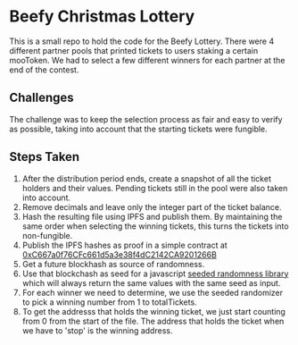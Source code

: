 # Beefy Christmas Lottery

This is a small repo to hold the code for the Beefy Lottery. There were 4 different partner pools that printed tickets to users staking a certain mooToken. We had to select a few different winners for each partner at the end of the contest.

## Challenges

The challenge was to keep the selection process as fair and easy to verify as possible, taking into account that the starting tickets were fungible.

## Steps Taken
1. After the distribution period ends, create a snapshot of all the ticket holders and their values. Pending tickets still in the pool were also taken into account.
2. Remove decimals and leave only the integer part of the ticket balance.
3. Hash the resulting file using IPFS and publish them. By maintaining the same order when selecting the winning tickets, this turns the tickets into non-fungible.
4. Publish the IPFS hashes as proof in a simple contract at [0xC667a0f76CFc661d5a3e38f4dC2142CA9201266B](https://bscscan.com/address/)
5. Get a future blockhash as source of randomness. 
6. Use that blockchash as seed for a javascript [seeded randomness library](https://www.npmjs.com/package/seedrandom) which will always return the same values with the same seed as input. 
7. For each winner we need to determine, we use the seeded randomizer to pick a winning number from 1 to totalTickets.
8. To get the addresss that holds the winning ticket, we just start counting from 0 from the start of the file. The address that holds the ticket when we have to 'stop' is the winning address.
